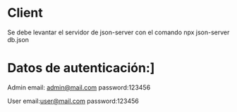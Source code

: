 # Client

Se debe levantar el servidor de json-server con el comando npx json-server db.json

# Datos de autenticación:]
Admin
email: admin@mail.com
password:123456

User
email:user@mail.com
password:123456
